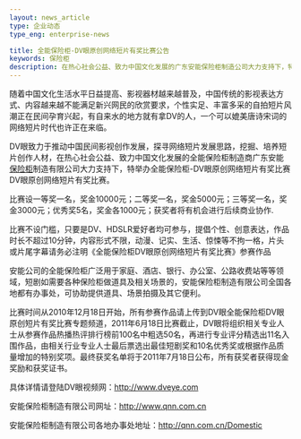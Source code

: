 ```yaml
---
layout: news_article
type: 企业动态
type_eng: enterprise-news

title: 全能保险柜-DV眼原创网络短片有奖比赛公告
keywords: 保险柜
description: 在热心社会公益、致力中国文化发展的广东安能保险柜制造公司大力支持下，特举办全能保险柜-DV眼原创网络短片有奖比赛DV眼原创网络短片有奖比赛。
---
```

随着中国文化生活水平日益提高、影视器材越来越普及，中国传统的影视表达方式、内容越来越不能满足新兴网民的欣赏要求，个性实足、丰富多采的自拍短片风潮正在民间孕育兴起，有自来水的地方就有拿DV的人，一个可以媲美唐诗宋词的网络短片时代也许正在来临。

DV眼致力于推动中国民间影视创作发展，探寻网络短片发展思路，挖掘、培养短片创作人材，在热心社会公益、致力中国文化发展的全能保险柜制造商广东安能 [保险柜](http://www.qnn.com.cn/)制造有限公司大力支持下，特举办全能保险柜-DV眼原创网络短片有奖比赛DV眼原创网络短片有奖比赛。

比赛设一等奖一名，奖金10000元；二等奖一名，奖金5000元；三等奖一名，奖金3000元；优秀奖5名，奖金各1000元；获奖者将有机会进行后续商业协作.

比赛不设门槛，只要是DV、HDSLR爱好者均可参与，提倡个性、创意表达，作品时长不超过10分钟，内容形式不限，动漫、记实、生活、惊悚等不拘一格，片头或片尾字幕请务必注明《全能保险柜DV眼原创网络短片有奖比赛》参赛作品

安能公司的全能保险柜广泛用于家庭、酒店、银行、办公室、公路收费站等等领域，短剧如需要各种保险柜做道具及相关场景的，安能保险柜制造有限公司全国各地都有办事处，可协助提供道具、场景拍摄及其它便利。

比赛时间从2010年12月18日开始，所有参赛作品请上传到DV眼全能保险柜DV眼原创短片有奖比赛专题频道，2011年6月18日比赛截止，DV眼将组织相关专业人士从参赛作品热播热评排行榜前100名中粗选50名，再进行专业评分精选出11名入围作品，由相关行业专业人士最后票选出最佳短剧奖和10名优秀奖或根据作品质量增加的特别奖项。最终获奖名单将于2011年7月18日公布，所有获奖者获得现金奖励和获奖证书。

具体详情请登陆DV眼视频网：http://www.dveye.com

安能保险柜制造有限公司网址：http://www.qnn.com.cn

安能保险柜制造有限公司各地办事处地址：http://qnn.com.cn/Domestic

 
